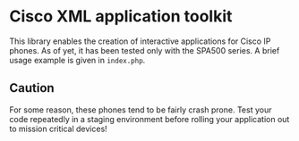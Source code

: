 Cisco XML application toolkit
=============================

This library enables the creation of interactive applications for Cisco IP
phones. As of yet, it has been tested only with the SPA500 series. A brief usage
example is given in ```index.php```.

Caution
-------

For some reason, these phones tend to be fairly crash prone. Test your code
repeatedly in a staging environment before rolling your application out to
mission critical devices!
